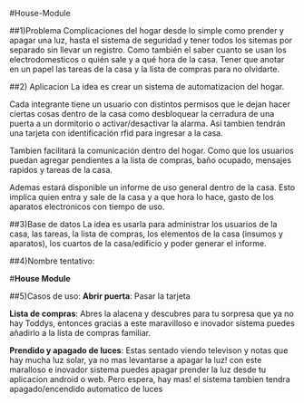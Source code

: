 #House-Module

##1)Problema
Complicaciones del hogar desde lo simple como prender y apagar una luz, hasta el sistema de seguridad y tener todos los sitemas por separado sin llevar un registro. Como también el saber cuanto se usan los electrodomesticos o quién sale y a qué hora de la casa. Tener que anotar en un papel las tareas de la casa y la lista de compras para no olvidarte.

##2) Aplicacion
La idea es crear un sistema de automatizacion del hogar.

Cada integrante tiene un usuario con distintos permisos que le dejan hacer ciertas cosas dentro de la casa como desbloquear la cerradura de una puerta a un dormitorio o activar/desactivar la alarma. Asi tambien tendrán una tarjeta con identificación rfid para ingresar a la casa.
 
Tambien facilitará la comunicación dentro del hogar. Como que los usuarios puedan agregar pendientes a la lista de compras, baño ocupado, mensajes rapidos y tareas de la casa.

Ademas estará disponible un informe de uso general dentro de la casa. Esto implica quien entra y sale de la casa y a que hora lo hace, gasto de los aparatos electronicos con tiempo de uso.

##3)Base de datos
La idea es usarla para administrar los usuarios de la casa, las tareas, la lista de compras, los elementos de la casa (insumos y aparatos), los cuartos de la casa/edificio y poder generar el informe.

##4)Nombre tentativo:

#**House Module**

##5)Casos de uso:
 **Abrir puerta**: Pasar la tarjeta

**Lista de compras**: Abres la alacena y descubres para tu sorpresa que ya no hay Toddys, 
entonces gracias a este maravilloso e inovador sistema puedes añadirlo a la lista de compras familiar.

**Prendido y apagado de luces**: Estas sentado viendo televison y notas que hay mucha luz solar, ya no mas levantarse a apagar la luz! con este maralloso e inovador sistema puedes apagar  prender la luz desde tu aplicacion android o web. Pero espera, hay mas! el sistema tambien tendra apagado/encendido automatico de luces


